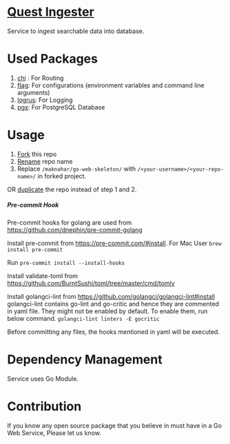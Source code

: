 # [Quest Ingester](https://github.com/maknahar/go-web-skeleton)
Service to ingest searchable data into database.

# Used Packages
1. [chi](https://github.com/go-chi/chi) : For Routing
2. [flag](https://github.com/namsral/flag): For configurations (environment variables and command line arguments)
3. [logrus](https://github.com/sirupsen/logrus): For Logging 
4. [pgx](https://github.com/jackc/pgx): For PostgreSQL Database

# Usage
1. [Fork](https://help.github.com/articles/fork-a-repo/) this repo
2. [Rename](https://help.github.com/articles/renaming-a-repository/) repo name
3. Replace `/maknahar/go-web-skeleton/` with `/<your-username>/<your-repo-name>/` in forked project.

OR [duplicate](https://help.github.com/articles/duplicating-a-repository) the repo instead of step 1 and 2.


##### Pre-commit Hook

Pre-commit hooks for golang are used from https://github.com/dnephin/pre-commit-golang

Install pre-commit from https://pre-commit.com/#install.
For Mac User `brew install pre-commit`

Run `pre-commit install --install-hooks`

Install validate-toml from https://github.com/BurntSushi/toml/tree/master/cmd/tomlv

Install golangci-lint from https://github.com/golangci/golangci-lint#install
golangci-lint contains go-lint and go-critic and hence they are commented in yaml file.
They might not be enabled by default. To enable them, run below command.
`golangci-lint linters -E gocritic`

Before committing any files, the hooks mentioned in yaml will be executed.

# Dependency Management
Service uses Go Module.

# Contribution
If you know any open source package that you believe in must have in a Go Web Service, Please let us know.
